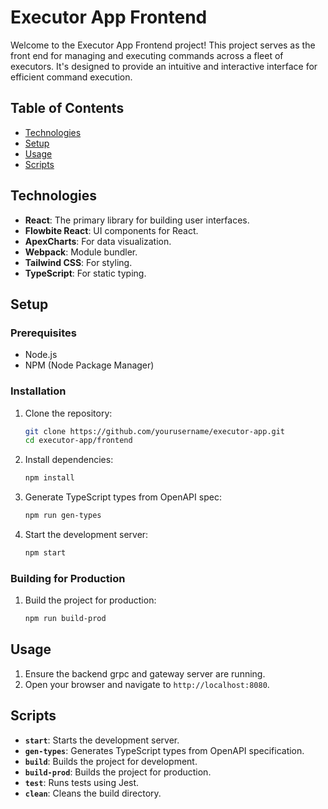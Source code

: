 # Executor App Frontend

Welcome to the Executor App Frontend project! This project serves as the front end for managing and executing commands across a fleet of executors. It's designed to provide an intuitive and interactive interface for efficient command execution.

## Table of Contents

- [Technologies](#technologies)
- [Setup](#setup)
- [Usage](#usage)
- [Scripts](#scripts)

## Technologies

- **React**: The primary library for building user interfaces.
- **Flowbite React**: UI components for React.
- **ApexCharts**: For data visualization.
- **Webpack**: Module bundler.
- **Tailwind CSS**: For styling.
- **TypeScript**: For static typing.

## Setup

### Prerequisites

- Node.js
- NPM (Node Package Manager)

### Installation

1. Clone the repository:
    ```sh
    git clone https://github.com/yourusername/executor-app.git
    cd executor-app/frontend
    ```

2. Install dependencies:
    ```sh
    npm install
    ```

3. Generate TypeScript types from OpenAPI spec:
    ```sh
    npm run gen-types
    ```

4. Start the development server:
    ```sh
    npm start
    ```

### Building for Production

1. Build the project for production:
    ```sh
    npm run build-prod
    ```

## Usage

1. Ensure the backend grpc and gateway server are running.
2. Open your browser and navigate to `http://localhost:8080`.

## Scripts

- **`start`**: Starts the development server.
- **`gen-types`**: Generates TypeScript types from OpenAPI specification.
- **`build`**: Builds the project for development.
- **`build-prod`**: Builds the project for production.
- **`test`**: Runs tests using Jest.
- **`clean`**: Cleans the build directory.

